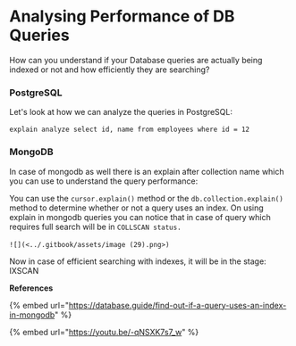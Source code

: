 # Analysing Performance of DB Queries

How can you understand if your Database queries are actually being indexed or not and how efficiently they are searching?

### PostgreSQL

Let's look at how we can analyze the queries in PostgreSQL:



```
explain analyze select id, name from employees where id = 12
```

### MongoDB

In case of mongodb as well there is an explain after collection name which you can use to understand the query performance:

You can use the `cursor.explain()` method or the `db.collection.explain()` method to determine whether or not a query uses an index. On using explain in mongodb queries you can notice that in case of query which requires full search will be in `COLLSCAN status.`

``![](<../.gitbook/assets/image (29).png>)``



Now in case of efficient searching with indexes, it will be in the stage: IXSCAN

**References**

{% embed url="https://database.guide/find-out-if-a-query-uses-an-index-in-mongodb" %}

{% embed url="https://youtu.be/-qNSXK7s7_w" %}
